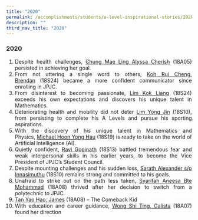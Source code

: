 ```yaml
---
title: "2020"
permalink: /accomplishments/students/a-level-inspirational-stories/2020/overview/
description: ""
third_nav_title: "2020"
---
```

<h3><strong>2020</strong></h3>

<div align=justify>

<ol>
	<li>Despite health challenges, <a href="/accomplishments/students/a-level-inspirational-stories/2020/cherish/">Chung Mae Ling Alyssa Cherish</a> (18A05) persisted in achieving her goal.</li>
	<li>From not uttering a single word to others, <a href="/accomplishments/students/a-level-inspirational-stories/2020/brendan/">Koh Rui Cheng, Brendan</a> (18S24) became a more confident communicator since enrolling in JPJC.</li>
	<li>From disinterest to becoming passionate, <a href="/accomplishments/students/a-level-inspirational-stories/2020/lim-kok-liang/">Lim Kok Liang</a> (18S24) exceeds his own expectations and discovers his unique talent in Mathematics.</li>
	<li>Deteriorating health and mobility did not deter <a href="/accomplishments/students/a-level-inspirational-stories/2020/lim-yong-jin/">Lim Yong Jin</a> (18S10), from persisting to complete his A Levels and pursue his sporting aspirations.</li>
	<li>With the discovery of his unique talent in Mathematics and Physics, <a href="/accomplishments/students/a-level-inspirational-stories/2020/michael/">Michael Hoon Yong Hau</a> (18S19) is ready to take on the world of Artificial Intelligence (AI).</a>
	<li>Quietly confident, <a href="/accomplishments/students/a-level-inspirational-stories/2020/ravi/">Ravi Gopinath</a> (18S13) battled tremendous fear and weak interpersonal skills in his earlier years, to become the Vice President of JPJC’s Student Council.</li>
	<li>Despite mounting challenges and his sudden loss, <a href="/accomplishments/students/a-level-inspirational-stories/2020/sarath/">Sarath Alexander s/o Innasimuthu</a> (18S10) remains strong and committed to his goals. </li>
	<li>Unafraid to strike out on the path less taken, <a href="/accomplishments/students/a-level-inspirational-stories/2020/syarifah/">Syarifah Aneesa Bte Mohammad</a> (18A08) thrived after her decision to switch from a polytechnic to JPJC.</li>
	<li><a href="/accomplishments/students/a-level-inspirational-stories/2020/james/">Tan Yao Hao, James</a> (18A08) – The Comeback Kid</li>
	<li>With education and career guidance, <a href="/accomplishments/students/a-level-inspirational-stories/2020/calista/">Wong Shi Ting, Calista</a> (18A07) found her direction</li></ol>